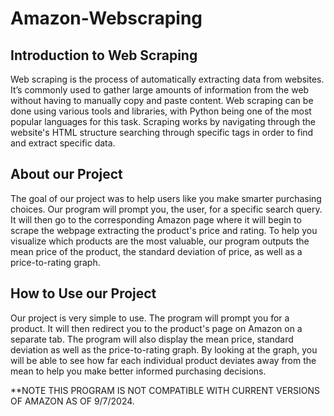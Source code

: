 # Amazon-Webscraping

## Introduction to Web Scraping

Web scraping is the process of automatically extracting data from websites. It’s commonly used to gather large amounts of information from the web without having to manually copy and paste content. Web scraping can be done using various tools and libraries, with Python being one of the most popular languages for this task. Scraping works by navigating through the website's HTML structure searching through specific tags in order to find and extract specific data.

## About our Project

The goal of our project was to help users like you make smarter purchasing choices. Our program will prompt you, the user, for a specific search query. It will then go to the corresponding Amazon page where it will begin to scrape the webpage extracting the product's price and rating. To help you visualize which products are the most valuable, our program outputs the mean price of the product, the standard deviation of price, as well as a price-to-rating graph.

## How to Use our Project

Our project is very simple to use. The program will prompt you for a product. It will then redirect you to the product's page on Amazon on a separate tab. The program will also display the mean price, standard deviation as well as the price-to-rating graph. By looking at the graph, you will be able to see how far each individual product deviates away from the mean to help  you make better informed purchasing decisions. 

**NOTE THIS PROGRAM IS NOT COMPATIBLE WITH CURRENT VERSIONS OF AMAZON AS OF 9/7/2024.
